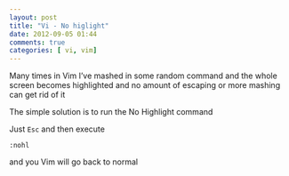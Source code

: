 ```yaml
---
layout: post
title: "Vi - No higlight"
date: 2012-09-05 01:44
comments: true
categories: [ vi, vim]
---
```


Many times in Vim I’ve mashed in some random command and the whole screen becomes highlighted 
and no amount of escaping or more mashing can get rid of it

The simple solution is to run the No Highlight command

Just `Esc` and then execute

    :nohl

and you Vim will go back to normal
